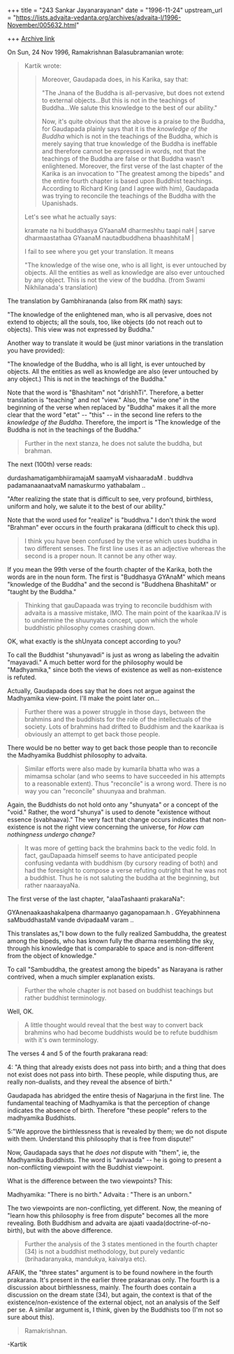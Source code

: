 +++
title = "243 Sankar Jayanarayanan"
date = "1996-11-24"
upstream_url = "https://lists.advaita-vedanta.org/archives/advaita-l/1996-November/005632.html"

+++
[Archive link](https://lists.advaita-vedanta.org/archives/advaita-l/1996-November/005632.html)

On Sun, 24 Nov 1996, Ramakrishnan Balasubramanian wrote:

> Kartik wrote:
>
> > Moreover, Gaudapada does, in his Karika, say that:
> >
> > "The Jnana of the Buddha is all-pervasive, but does not extend to external
> > objects...But this is not in the teachings of Buddha...We salute this
> > knowledge to the best of our ability."
> >
> > Now, it's quite obvious that the above is a praise to the Buddha, for
> > Gaudapada plainly says that it is the _knowledge of the Buddha_ which is
> > not in the teachings of the Buddha, which is merely saying that true
> > knowledge of the Buddha is ineffable and therefore cannot be expressed in
> > words, not that the teachings of the Buddha are false or that Buddha
> > wasn't enlightened. Moreover, the first verse of the last chapter of the
> > Karika is an invocation to "The greatest among the bipeds" and the entire
> > fourth chapter is based upon Buddhist teachings. According to Richard King
> > (and I agree with him), Gaudapada was trying to reconcile the teachings of
> > the Buddha with the Upanishads.
>
> Let's see what he actually says:
>
> kramate na hi buddhasya GYaanaM dharmeshhu taapi naH |
> sarve dharmaastathaa GYaanaM nautadbuddhena bhaashhitaM |
>
> I fail to see where you get your translation. It means
>
> "The knowledge of the wise one, who is all light, is ever untouched by
 objects.
> All the entities as well as knowledge are also ever untouched by any object.
> This is not the view of the buddha. (from Swami Nikhilanada's translation)
>

The translation by Gambhirananda (also from RK math) says:

"The knowledge of the enlightened man, who is all pervasive, does not
extend to objects; all the souls, too, like objects (do not reach out to
objects). This view was not expressed by Buddha."

Another way to translate it would be (just minor variations in the
translation you have provided):

"The knowledge of the Buddha, who is all light, is ever untouched by
objects. All the entities as well as knowledge are also (ever untouched by
any object.) This is not in the teachings of the Buddha."

Note that the word is "Bhashitam" not "drishhTi". Therefore, a better
translation is "teaching" and not "view." Also, the "wise one" in the
beginning of the verse when replaced by "Buddha" makes it all the more
clear that the word "etat" -- "this" -- in the second line refers
to the _knowledge of the Buddha_. Therefore, the import is "The knowledge
of the Buddha is not in the teachings of the Buddha."

> Further in the next stanza, he does not salute the buddha, but brahman.

The next (100th) verse reads:

durdashamatigambhiiramajaM saamyaM vishaaradaM .
buddhva padamanaanaatvaM namaskurmo yathabalam ..

"After realizing the state that is difficult to see, very profound,
birthless, uniform and holy, we salute it to the best of our ability."

Note that the word used for "realize" is "buddhva." I don't think the word
"Brahman" ever occurs in the fourth prakarana (difficult to check this
up).

> I think
> you have been confused by the verse which uses buddha in two different senses.
> The first line uses it as an adjective whereas the second is a proper noun. It
> cannot be any other way.

If you mean the 99th verse of the fourth chapter of the Karika, both the
words are in the noun form. The first is "Buddhasya GYAnaM" which means
"knowledge of the Buddha" and the second is "Buddhena BhashitaM" or
"taught by the Buddha."

> Thinking that gauDapaada was trying to reconcile buddhism with advaita is a
> massive mistake, IMO. The main point of the kaarikaa.IV is to undermine the
> shuunyata concept, upon which the whole buddhistic philosophy comes crashing
> down.

OK, what exactly is the shUnyata concept according to you?

To call the Buddhist "shunyavadi" is just as wrong as labeling the advaitin
"mayavadi." A much better word for the philosophy would be "Madhyamika,"
since both the views of existence as well as non-existence is refuted.

Actually, Gaudapada does say that he does not argue against the Madhyamika
view-point. I'll make the point later on...

> Further there was a power struggle in those days, between the brahmins
> and the buddhists for the role of the intellectuals of the society. Lots of
> brahmins had drifted to Buddhism and the kaarikaa is obviously an attempt to
> get back those people.

There would be no better way to get back those people than to reconcile
the Madhyamika Buddhist philosophy to advaita.

> Similar efforts were also made by kumarila bhatta who
> was a mimamsa scholar (and who seems to have succeeded in his attempts to a
> reasonable extent). Thus "reconcile" is a wrong word. There is no way you can
> "reconcile" shuunyaa and brahman.

Again, the Buddhists do not hold onto any "shunyata" or a concept of the
"void." Rather, the word "shunya" is used to denote "existence without
essence (svabhaava)." The very fact that change occurs indicates that
non-existence is not the right view concerning the universe, for
*How can nothingness undergo change?*

> It was more of getting back the brahmins back
> to the vedic fold. In fact, gauDapaada himself seems to have anticipated
 people
> confusing vedanta with buddhism (by cursory reading of both) and had the
> foresight to compose a verse refuting outright that he was not a buddhist.
 Thus
> he is not saluting the buddha at the beginning, but rather naaraayaNa.
>

The first verse of the last chapter, "alaaTashaanti prakaraNa":

GYAnenaakaashakalpena dharmaanyo gaganopamaan.h .
GYeyabhinnena saMbuddhastaM vande dvipadaaM varam ..

This translates as,"I bow down to the fully realized Sambuddha, the
greatest among the bipeds, who has known fully the dharma resembling the
sky, through his knowledge that is comparable to space and is
non-different from the object of knowledge."

To call "Sambuddha, the greatest among the bipeds" as Narayana is rather
contrived, when a much simpler explanation exists.

> Further the whole chapter is not based on buddhist teachings but rather
> buddhist terminology.

Well, OK.

> A little thought would reveal that the best way to
> convert back brahmins who had become buddhists would be to refute buddhism
 with
> it's own terminology.

The verses 4 and 5 of the fourth prakarana read:

4: "A thing that already exists does not pass into birth; and a thing that
does not exist does not pass into birth. These people, while disputing
thus, are really non-dualists, and they reveal the absence of birth."

Gaudapada has abridged the entire thesis of Nagarjuna in the first line.
The fundamental teaching of Madhyamika is that the perception of change
indicates the absence of birth. Therefore "these people" refers to the
madhyamika Buddhists.

5:"We approve the birthlessness that is revealed by them; we do not
dispute with them. Understand this philosophy that is free from dispute!"

Now, Gaudapada says that he _does not_ dispute with "them", ie, the
Madhyamika Buddhists. The word is "avivaada" -- he is going to present a
non-conflicting viewpoint with the Buddhist viewpoint.

What is the difference between the two viewpoints? This:

Madhyamika: "There is no birth."
Advaita   : "There is an unborn."

The two viewpoints are non-conflicting, yet different.
Now, the meaning of "learn how this philosophy is free from
dispute" becomes all the more revealing. Both Buddhism and advaita are
ajaati vaada(doctrine-of-no-birth), but with the above difference.

> Further the analysis of the 3 states mentioned in the
> fourth chapter (34) is not a buddhist methodology, but purely vedantic
> (brihadaranyaka, mandukya, kaivalya etc).

AFAIK, the "three states" argument is to be found nowhere in the fourth
prakarana. It's present in the earlier three prakaranas only. The fourth
is a discussion about birthlessness, mainly. The fourth does contain a
discussion on the dream state (34), but again, the context is that of the
existence/non-existence of the external object, not an analysis of the
Self per se. A similar argument is, I think, given by the Buddhists too
(I'm not so sure about this).

> Ramakrishnan.
>

-Kartik

